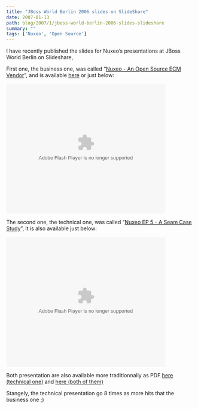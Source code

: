 ```yaml
---
title: "JBoss World Berlin 2006 slides on SlideShare"
date: 2007-01-13
path: blog/2007/1/jboss-world-berlin-2006-slides-slideshare
summary: ""
tags: ['Nuxeo', 'Open Source']
---
```


<p>I have recently published the slides for Nuxeo&#8217;s presentations at JBoss World Berlin on Slideshare, </p>

<p>First one, the business one, was called &#8220;<a href="http://www.slideshare.net/sfermigier/nuxeo-an-open-source-ecm-software-vendor-15194">Nuxeo - An Open Source ECM Vendor</a>&#8221;, and is available <a href="http://www.slideshare.net/sfermigier/nuxeo-an-open-source-ecm-software-vendor-15194">here</a> or just below:</p>

<p><object type="application/x-shockwave-flash" data="https://s3.amazonaws.com:443/slideshare/ssplayer.swf?id=15194&amp;doc=nuxeo-an-open-source-ecm-software-vendor-15194-7003" width="425" height="348"><param name="movie" value="https://s3.amazonaws.com:443/slideshare/ssplayer.swf?id=15194&amp;doc=nuxeo-an-open-source-ecm-software-vendor-15194-7003"></object></p>

<p>The second one, the technical one, was called &#8220;<a href="http://www.slideshare.net/sfermigier/nuxeo-ep-5-open-source-enterprise-content-management-a-seam-case-study/">Nuxeo EP 5 - A Seam Case Study</a>&#8221;, it is also available just below:</p>

<p><object type="application/x-shockwave-flash" data="https://s3.amazonaws.com:443/slideshare/ssplayer.swf?id=15192&amp;doc=nuxeo-ep-5-open-source-enterprise-content-management-a-seam-case-study-670" width="425" height="348"><param name="movie" value="https://s3.amazonaws.com:443/slideshare/ssplayer.swf?id=15192&amp;doc=nuxeo-ep-5-open-source-enterprise-content-management-a-seam-case-study-670"></object></p>

<p>Both presentation are also available more traditionnally as PDF <a href="http://www.nuxeo.org/sections/about/slides/nuxeo-ep-5-seam-case/">here (technical one)</a> and <a href="http://blogs.nuxeo.com/sections/blogs/eric_barroca/2006_11_23_nuxeo-s-presentation-jboss-world-berlin-2006">here (both of them)</a></p>

<p>Stangely, the technical presentation go 8 times as more hits that the business one ;)</p> 

